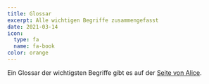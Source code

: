 ```yaml
---
title: Glossar
excerpt: Alle wichtigen Begriffe zusammengefasst
date: 2021-03-14
icon:
  type: fa
  name: fa-book
color: orange
---
```


Ein Glossar der wichtigsten Begriffe gibt es auf der [Seite von Alice](https://docs.projectalice.io/about-alice/GLOSSARY.html#examples).